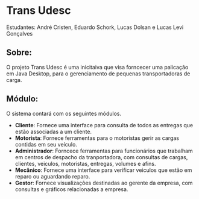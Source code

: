 # Trans Udesc

Estudantes: André Cristen, Eduardo Schork, Lucas Dolsan e Lucas Levi Gonçalves

## Sobre: 
O projeto Trans Udesc é uma inicitaiva que visa forncecer uma palicação em Java Desktop, para o gerenciamento de pequenas transportadoras de carga.

## Módulo:
O sistema contará com os seguintes módulos.
 - **Cliente**: Fornece uma interface para consulta de todos as entregas que estão associadas a um cliente.
 - **Motorista**: Fornece ferramentas para o motoristas gerir as cargas contidas em seu veículo.
 - **Administrador**: Forncece ferramentas para funcionários que trabalham em centros de despacho da tranportadora, com consultas de cargas, clientes, veiculos, motoristas, entregas, volumes e afins.
 - **Mecânico**: Fornece uma interface para verificar veiculos que estão em reparo ou aguardando reparo.
 - **Gestor**: Fornece visualizações destinadas ao gerente da empresa, com consultas e gráficos relacionadas a empresa.
